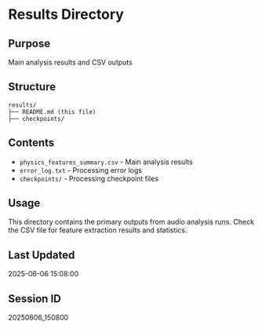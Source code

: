 # Results Directory

## Purpose
Main analysis results and CSV outputs

## Structure
```
results/
├── README.md (this file)
├── checkpoints/
```

## Contents
- `physics_features_summary.csv` - Main analysis results
- `error_log.txt` - Processing error logs
- `checkpoints/` - Processing checkpoint files

## Usage
This directory contains the primary outputs from audio analysis runs.
Check the CSV file for feature extraction results and statistics.

## Last Updated
2025-06-06 15:08:00

## Session ID
20250606_150800
